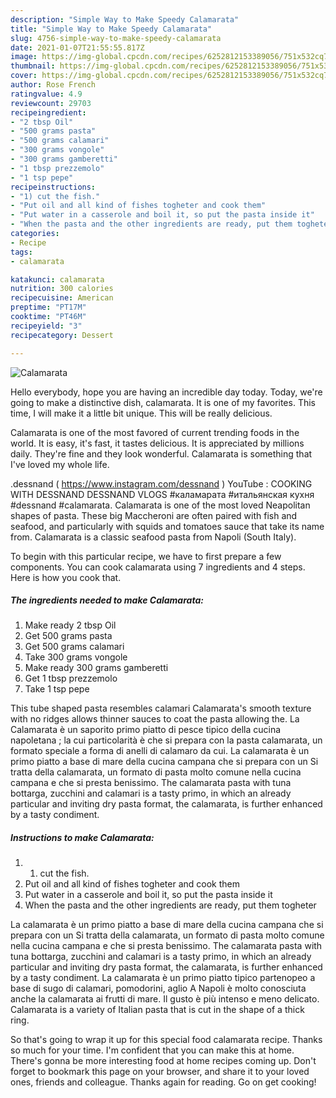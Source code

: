```yaml
---
description: "Simple Way to Make Speedy Calamarata"
title: "Simple Way to Make Speedy Calamarata"
slug: 4756-simple-way-to-make-speedy-calamarata
date: 2021-01-07T21:55:55.817Z
image: https://img-global.cpcdn.com/recipes/6252812153389056/751x532cq70/calamarata-recipe-main-photo.jpg
thumbnail: https://img-global.cpcdn.com/recipes/6252812153389056/751x532cq70/calamarata-recipe-main-photo.jpg
cover: https://img-global.cpcdn.com/recipes/6252812153389056/751x532cq70/calamarata-recipe-main-photo.jpg
author: Rose French
ratingvalue: 4.9
reviewcount: 29703
recipeingredient:
- "2 tbsp Oil"
- "500 grams pasta"
- "500 grams calamari"
- "300 grams vongole"
- "300 grams gamberetti"
- "1 tbsp prezzemolo"
- "1 tsp pepe"
recipeinstructions:
- "1) cut the fish."
- "Put oil and all kind of fishes togheter and cook them"
- "Put water in a casserole and boil it, so put the pasta inside it"
- "When the pasta and the other ingredients are ready, put them togheter"
categories:
- Recipe
tags:
- calamarata

katakunci: calamarata 
nutrition: 300 calories
recipecuisine: American
preptime: "PT17M"
cooktime: "PT46M"
recipeyield: "3"
recipecategory: Dessert

---
```



![Calamarata](https://img-global.cpcdn.com/recipes/6252812153389056/751x532cq70/calamarata-recipe-main-photo.jpg)

Hello everybody, hope you are having an incredible day today. Today, we're going to make a distinctive dish, calamarata. It is one of my favorites. This time, I will make it a little bit unique. This will be really delicious.

Calamarata is one of the most favored of current trending foods in the world. It is easy, it's fast, it tastes delicious. It is appreciated by millions daily. They're fine and they look wonderful. Calamarata is something that I've loved my whole life.

.dessnand ( https://www.instagram.com/dessnand ) YouTube : COOKING WITH DESSNAND DESSNAND VLOGS #каламарата #итальянская кухня #dessnand #calamarata. Calamarata is one of the most loved Neapolitan shapes of pasta. These big Maccheroni are often paired with fish and seafood, and particularly with squids and tomatoes sauce that take its name from. Calamarata is a classic seafood pasta from Napoli (South Italy).


To begin with this particular recipe, we have to first prepare a few components. You can cook calamarata using 7 ingredients and 4 steps. Here is how you cook that.

<!--inarticleads1-->

##### The ingredients needed to make Calamarata:

1. Make ready 2 tbsp Oil
1. Get 500 grams pasta
1. Get 500 grams calamari
1. Take 300 grams vongole
1. Make ready 300 grams gamberetti
1. Get 1 tbsp prezzemolo
1. Take 1 tsp pepe


This tube shaped pasta resembles calamari Calamarata&#39;s smooth texture with no ridges allows thinner sauces to coat the pasta allowing the. La Calamarata è un saporito primo piatto di pesce tipico della cucina napoletana ; la cui particolarità è che si prepara con la pasta calamarata, un formato speciale a forma di anelli di calamaro da cui. La calamarata è un primo piatto a base di mare della cucina campana che si prepara con un Si tratta della calamarata, un formato di pasta molto comune nella cucina campana e che si presta benissimo. The calamarata pasta with tuna bottarga, zucchini and calamari is a tasty primo, in which an already particular and inviting dry pasta format, the calamarata, is further enhanced by a tasty condiment. 

<!--inarticleads2-->

##### Instructions to make Calamarata:

1. 1) cut the fish.
1. Put oil and all kind of fishes togheter and cook them
1. Put water in a casserole and boil it, so put the pasta inside it
1. When the pasta and the other ingredients are ready, put them togheter


La calamarata è un primo piatto a base di mare della cucina campana che si prepara con un Si tratta della calamarata, un formato di pasta molto comune nella cucina campana e che si presta benissimo. The calamarata pasta with tuna bottarga, zucchini and calamari is a tasty primo, in which an already particular and inviting dry pasta format, the calamarata, is further enhanced by a tasty condiment. La calamarata è un primo piatto tipico partenopeo a base di sugo di calamari, pomodorini, aglio A Napoli è molto conosciuta anche la calamarata ai frutti di mare. Il gusto è più intenso e meno delicato. Calamarata is a variety of Italian pasta that is cut in the shape of a thick ring. 

So that's going to wrap it up for this special food calamarata recipe. Thanks so much for your time. I'm confident that you can make this at home. There's gonna be more interesting food at home recipes coming up. Don't forget to bookmark this page on your browser, and share it to your loved ones, friends and colleague. Thanks again for reading. Go on get cooking!
